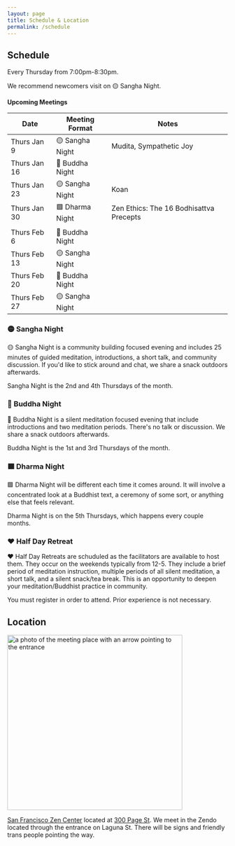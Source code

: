 ```yaml
---
layout: page
title: Schedule & Location
permalink: /schedule
---
```


## Schedule

Every Thursday from 7:00pm-8:30pm.

We recommend newcomers visit on 🟡 Sangha Night. 

**Upcoming Meetings**

<div class="special_table"></div>

| Date         | Meeting Format  | Notes |
|--------------|-----------------|-------|
| Thurs Jan 9  | 🟡 Sangha Night | Mudita, Sympathetic Joy
| Thurs Jan 16 | 🔷 Buddha Night |
| Thurs Jan 23 | 🟡 Sangha Night | Koan
| Thurs Jan 30 | 🟩 Dharma Night | Zen Ethics: The 16 Bodhisattva Precepts
| | |
| Thurs Feb 6  | 🔷 Buddha Night | 
| Thurs Feb 13 | 🟡 Sangha Night |
| Thurs Feb 20 | 🔷 Buddha Night |
| Thurs Feb 27 | 🟡 Sangha Night |


### 🟡 Sangha Night

🟡 Sangha Night is a community building focused evening and includes 25 minutes of guided meditation, introductions, a short talk, and community discussion. If you'd like to stick around and chat, we share a snack outdoors afterwards.

Sangha Night is the 2nd and 4th Thursdays of the month.

### 🔷 Buddha Night

🔷 Buddha Night is a silent meditation focused evening that include introductions and two meditation periods. There's no talk or discussion. We share a snack outdoors afterwards.

Buddha Night is the 1st and 3rd Thursdays of the month.


### 🟩 Dharma Night 

🟩 Dharma Night will be different each time it comes around. It will involve a concentrated look at a Buddhist text, a ceremony of some sort, or anything else that feels relevant. 

Dharma Night is on the 5th Thursdays, which happens every couple months. 

### ♥️ Half Day Retreat

♥️ Half Day Retreats are schuduled as the facilitators are available to host them. They occur on the weekends typically from 12-5. They include a brief period of meditation instruction, multiple periods of all silent meditation, a short talk, and a silent snack/tea break. This is an opportunity to deepen your meditation/Buddhist practice in community.

You must register in order to attend. Prior experience is not necessary.



## Location

<img src="images/San_Francisco_Zen_Center.jpg" alt="a photo of the meeting place with an arrow pointing to the entrance" width="400px"/>

[San Francisco Zen Center](https://sfzc.org) located at [300 Page St](https://goo.gl/maps/1tYkRHUwu3E2i5rz5). We meet in the Zendo located through the entrance on Laguna St. There will be signs and friendly trans people pointing the way.

